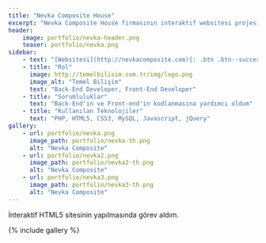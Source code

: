 ```yaml
---
title: "Nevka Composite House"
excerpt: "Nevka Composite House firmasının interaktif websitesi projesinde çalıştım."
header:
    image: portfolio/nevka-header.png
    teaser: portfolio/nevka.png
sidebar:
    - text: "[Websitesi](http://nevkacomposite.com){: .btn .btn--success .btn--x-large .btn--block}"
    - title: "Rol"
      image: http://temelbilisim.com.tr/img/logo.png
      image_alt: "Temel Bilişim"
      text: "Back-End Developer, Front-End Developer"
    - title: "Sorumluluklar"
      text: "Back-End'in ve Front-end'in kodlanmasına yardımcı oldum"
    - title: "Kullanılan Teknolojiler"
      text: "PHP, HTML5, CSS3, MySQL, Javascript, jQuery"
gallery:
    - url: portfolio/nevka.png
      image_path: portfolio/nevka-th.png
      alt: "Nevka Composite"
    - url: portfolio/nevka2.png
      image_path: portfolio/nevka2-th.png
      alt: "Nevka Composite"
    - url: portfolio/nevka3.png
      image_path: portfolio/nevka3-th.png
      alt: "Nevka Composite"
---
```


İnteraktif HTML5 sitesinin yapılmasında görev aldım.

{% include gallery %}